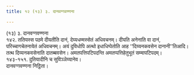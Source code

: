 ```yaml
---
title: १२ (१३) ३. दानवग्गवण्णना

---
```

(१३) ३. दानवग्गवण्णना  
१४२. ततियस्स पठमे दीयतीति दानं, देय्यधम्मस्सेतं अधिवचनम्। दीयति अनेनाति वा दानं, परिच्चागचेतनायेतं अधिवचनम्। अयं दुविधोपि अत्थो इधाधिप्पेतोति आह ‘‘दिय्यनकवसेन दानानी’’तिआदि। तत्थ दिय्यनकवसेनाति दातब्बवसेन। अमतपत्तिपटिपदन्ति अमतप्पत्तिहेतुभूतं सम्मापटिपदम्।  
१४३-१५१. दुतियादीनि च सुविञ्ञेय्यानेव।  
दानवग्गवण्णना निट्ठिता।  